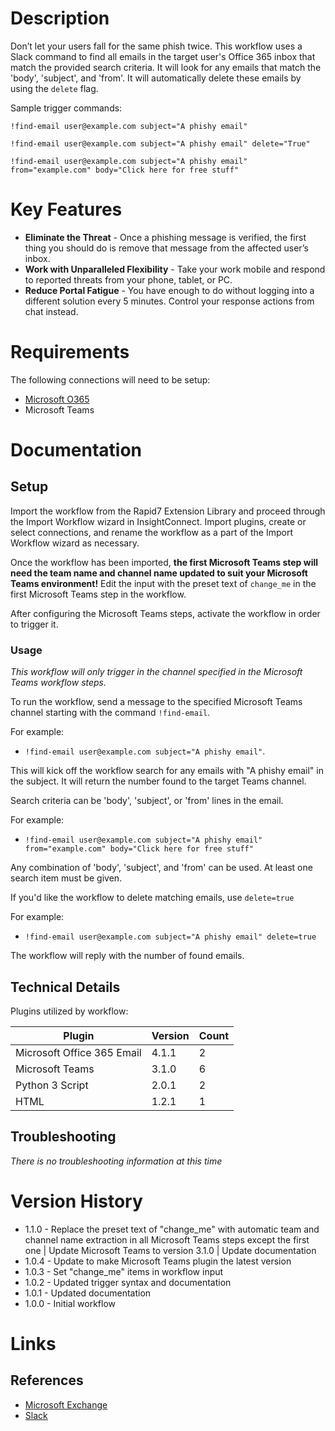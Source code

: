# Description

Don’t let your users fall for the same phish twice. This workflow uses a Slack command to find all emails in the target user's Office 365 inbox that match the provided search criteria. It will look for any emails that match the 'body', 'subject', and 'from'. It will automatically delete these emails by using the `delete` flag.

Sample trigger commands:

`!find-email user@example.com subject="A phishy email"`

`!find-email user@example.com subject="A phishy email" delete="True"`

`!find-email user@example.com subject="A phishy email" from="example.com" body="Click here for free stuff"`

# Key Features

* **Eliminate the Threat** - Once a phishing message is verified, the first thing you should do is remove that message from the affected user’s inbox. 
* **Work with Unparalleled Flexibility** - Take your work mobile and respond to reported threats from your phone, tablet, or PC.
* **Reduce Portal Fatigue** - You have enough to do without logging into a different solution every 5 minutes. Control your response actions from chat instead.

# Requirements

The following connections will need to be setup: 

* [Microsoft O365](https://insightconnect.help.rapid7.com/docs/office365)
* Microsoft Teams

# Documentation

## Setup

Import the workflow from the Rapid7 Extension Library and proceed through the Import Workflow wizard in InsightConnect. Import plugins, create or select connections, and rename the workflow as a part of the Import Workflow wizard as necessary.

Once the workflow has been imported, **the first Microsoft Teams step will need the team name and channel name updated to suit your Microsoft Teams environment!** Edit the input with the preset text of `change_me` in the first Microsoft Teams step in the workflow.

After configuring the Microsoft Teams steps, activate the workflow in order to trigger it.

### Usage

*This workflow will only trigger in the channel specified in the Microsoft Teams workflow steps.*

To run the workflow, send a message to the specified Microsoft Teams channel starting with the command `!find-email`. 

For example:
* `!find-email user@example.com subject="A phishy email"`.

This will kick off the workflow search for any emails with "A phishy email" in the subject. It will return the number found to the target Teams channel.

Search criteria can be 'body', 'subject', or 'from' lines in the email. 

For example:
* `!find-email user@example.com subject="A phishy email" from="example.com" body="Click here for free stuff" `

Any combination of 'body', 'subject', and 'from' can be used. At least one search item must be given.

If you'd like the workflow to delete matching emails, use `delete=true` 

For example:
* `!find-email user@example.com subject="A phishy email" delete=true`

The workflow will reply with the number of found emails.

## Technical Details

Plugins utilized by workflow:

|Plugin|Version|Count|
|----|----|--------|
|Microsoft Office 365 Email|4.1.1|2|
|Microsoft Teams|3.1.0|6|
|Python 3 Script|2.0.1|2|
|HTML|1.2.1|1|

## Troubleshooting

_There is no troubleshooting information at this time_

# Version History

* 1.1.0 - Replace the preset text of "change_me" with automatic team and channel name extraction in all Microsoft Teams steps except the first one | Update Microsoft Teams to version 3.1.0 | Update documentation
* 1.0.4 - Update to make Microsoft Teams plugin the latest version
* 1.0.3 - Set "change_me" items in workflow input
* 1.0.2 - Updated trigger syntax and documentation
* 1.0.1 - Updated documentation
* 1.0.0 - Initial workflow

# Links

## References

* [Microsoft Exchange](https://products.office.com/en-us/exchange/email)
* [Slack](https://slack.com/)
